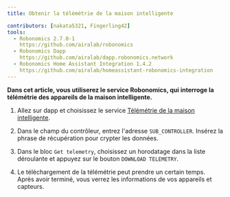 ```yaml
---
title: Obtenir la télémétrie de la maison intelligente

contributors: [nakata5321, Fingerling42]
tools:   
  - Robonomics 2.7.0-1
    https://github.com/airalab/robonomics
  - Robonomics Dapp 
    https://github.com/airalab/dapp.robonomics.network
  - Robonomics Home Assistant Integration 1.4.2
    https://github.com/airalab/homeassistant-robonomics-integration
---
```


**Dans cet article, vous utiliserez le service Robonomics, qui interroge la télémétrie des appareils de la maison intelligente.**

<robo-wiki-video autoplay loop controls :videos="[{src: 'https://cloudflare-ipfs.com/ipfs/Qmao9RoWcKo2qs4PAGtm5gqHzyAHJcpDqNLgciU35FJeVm', type:'mp4'}]" />

1. Allez sur dapp et choisissez le service [Télémétrie de la maison intelligente](https://dapp.robonomics.network/#/smarthome-telemetry).

2. Dans le champ du contrôleur, entrez l'adresse `SUB_CONTROLLER`. Insérez la phrase de récupération pour crypter les données.

3. Dans le bloc `Get telemetry`, choisissez un horodatage dans la liste déroulante et appuyez sur le bouton `DOWNLOAD TELEMETRY`.

4. Le téléchargement de la télémétrie peut prendre un certain temps. Après avoir terminé, vous verrez les informations de vos appareils et capteurs.


<!---
## Lancement devices

Go back and  choose service ["SmartHome Telemetry"](https://dapp.robonomics.network/#/services). You will forward to DApp website. In first login give permission to website to use polkadot{.js} extension. You will see next:

<robo-wiki-picture src="home-assistant/telemetry-start.jpg" />

Find address of your `user` account and press blue button:

<robo-wiki-picture src="home-assistant/datalog-start.jpg" />

And you will see popup "Launch" window:

<robo-wiki-picture src="home-assistant/launch-window.jpg" />

Launch command calls HomeAssistant service, first two fields are **service name** - "Platform" and **service function** - "Name". Let's find them.

For this go to your Home Assistant interface in browser -> `Developer tools` -> `SERVICES` and turn on `YAML mode`.

<robo-wiki-picture src="home-assistant/ha-services.jpg" />

Find a service you need using a search field or choose from a drop-down list there.

<robo-wiki-picture src="home-assistant/ha-light.jpg" />

Let's find a `light` service. You will see available functions(`turn_on`, `turn_off`, `toggle`). Choose `turn_on` function.

<robo-wiki-picture src="home-assistant/ha-light-on.jpg" />

On the picture you see **service name** - `light` and **service function** - `turn_on`. Write these statements to popup window of DApp.

<robo-wiki-picture src="home-assistant/light-window.jpg" />

Next you need to find the sensor ID. For this go to `Overview` on the HA page. Find sensor, which you want to turn on(in this example it is the light) and press on it. 

<robo-wiki-picture src="home-assistant/light-name.jpg" />

You will see a popup window and with a "settings" button on it the top-right corner. Press on it. The popup window will change. In the new window you will find required `entity_id`:

<robo-wiki-picture src="home-assistant/entity-ha.jpg" />

Copy it and paste to field in our dapp:

<robo-wiki-picture src="home-assistant/dapp-entity.jpg" />

Finally, press `SEND` button and sign transaction with your password. Wait until transaction is in block and check your light. It should be turned on (sometimes it takes a bit more time).

Congratulations, You have fully installed and set up Your Home Assistant with Robonomics!
-->
